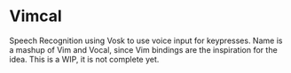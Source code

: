 # Vimcal
Speech Recognition using Vosk to use voice input for keypresses. Name is a mashup of Vim and Vocal, since Vim bindings are the inspiration for the idea. This is a WIP, it is not complete yet.

